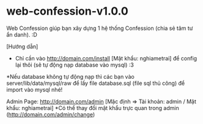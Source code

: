 # web-confession-v1.0.0
Web Confession giúp bạn xây dựng 1 hệ thống Confession (chia sẻ tâm tư ẩn danh). :D

[Hướng dẫn]
- Chỉ cần vào http://domain.com/install [Mật khẩu: nghiametrai] để config lại thôi (sẽ tự động nạp database vào mysql) :3<br />

*Nếu database không tự động nạp thì các bạn vào server/lib/data/mysql/raw để lấy file database.sql (file sql thủ công) để import vào mysql nhé!

Admin Page: http://domain.com/admin [Mặc định => Tài khoản: admin / Mật khẩu: nghiametrai]
*Có thể thay đổi mật khẩu trực quan trong admin (http://domain.com/admin/change)
